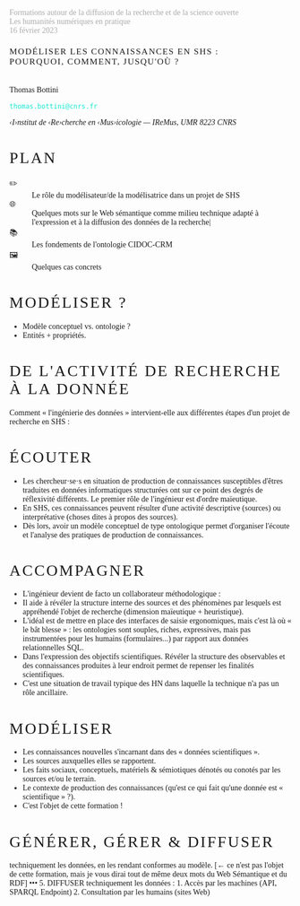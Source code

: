 <style>
body { font-family: GoudyNoto; font-weight: 300; }
h1 { letter-spacing: 0.1em; font-family: "FuturaPT" !important; font-weight: 200; text-transform: uppercase; }
code { color: #16e7cf; }
.dim { color: #aaa; }
</style>

<!--∫ slide title -->

<div class="dim">
Formations autour de la diffusion de la recherche et de la science ouverte
<br/>
Les humanités numériques en pratique
<br/>
16 février 2023
</div>

<div style="
    border-bottom: 1px solid white;
    border-top: 1px solid white;
    font-family: FuturaPT;
    font-size: 111%;
    letter-spacing: 0.1em;
    padding: 0.5cm 0;
    text-transform: uppercase;
">
Modéliser les connaissances en SHS :
<br/>
pourquoi, comment, jusqu'où ?
</div>

<div>

Thomas Bottini

`thomas.bottini@cnrs.fr`

*‹I›nstitut de ‹Re›cherche en ‹Mus›icologie — IReMus, UMR 8223 CNRS*

</div>

<!--∫ slide -->

# Plan

<dl>
<dt>✏️</dt>
<dd>Le rôle du modélisateur/de la modélisatrice dans un projet de SHS</dd>
<dt>🌐</dt>
<dd>Quelques mots sur le Web sémantique comme milieu technique adapté à l'expression et à la diffusion des données de la recherche|</dd>
<dt>📚</dt>
<dd>Les fondements de l'ontologie CIDOC-CRM</dd>
<dt>🖼️</dt>
<dd>Quelques cas concrets</dd>
</dl>

<!--∫ slide -->

# Modéliser ?

- Modèle conceptuel vs. ontologie ?
- Entités + propriétés.

<!--∫ slide title -->

# De l'activité de recherche à la donnée

Comment « l'ingénierie des données » intervient-elle aux différentes étapes d'un projet de recherche en SHS :

<!--∫ slide -->

# Écouter

- Les chercheur·se·s en situation de production de connaissances susceptibles d'êtres traduites en données informatiques structurées ont sur ce point des degrés de réflexivité différents. Le premier rôle de l'ingénieur est d'ordre maïeutique.
- En SHS, ces connaissances peuvent résulter d'une activité descriptive (sources) ou interprétative (choses dites à propos des sources).
- Dès lors, avoir un modèle conceptuel de type ontologique permet d'organiser l'écoute et l'analyse des pratiques de production de connaissances.

<!--∫ slide -->

# Accompagner

- L'ingénieur devient de facto un collaborateur méthodologique :
- Il aide à révéler la structure interne des sources et des phénomènes par lesquels est appréhendé l'objet de recherche (dimension maïeutique + heuristique).
- L'idéal est de mettre en place des interfaces de saisie ergonomiques, mais c'est là où « le bât blesse » : les ontologies sont souples, riches, expressives, mais pas instrumentées pour les humains (formulaires...) par rapport aux données relationnelles SQL.
- Dans l'expression des objectifs scientifiques. Révéler la structure des observables et des connaissances produites à leur endroit permet de repenser les finalités scientifiques.
- C'est une situation de travail typique des HN dans laquelle la technique n'a pas un rôle ancillaire.

<!--∫ slide -->

# Modéliser

- Les connaissances nouvelles s'incarnant dans des « données scientifiques ».
- Les sources auxquelles elles se rapportent.
- Les faits sociaux, conceptuels, matériels & sémiotiques dénotés ou conotés par les sources et/ou le terrain.
- Le contexte de production des connaissances (qu'est ce qui fait qu'une donnée est « scientifique » ?).
- C'est l'objet de cette formation !

<!--∫ slide -->

# Générer, gérer & diffuser



techniquement les données, en les rendant conformes au modèle. [← ce n'est pas l'objet de cette formation, mais je vous dirai tout de même deux mots du Web Sémantique et du RDF]
•••
5. DIFFUSER techniquement les données :
    1. Accès par les machines (API, SPARQL Endpoint)
    2. Consultation par les humains (sites Web)